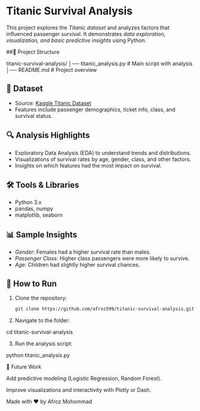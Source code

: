 # Titanic Survival Analysis

This project explores the *Titanic dataset* and analyzes factors that influenced passenger survival. 
It demonstrates *data exploration, visualization, and basic predictive insights* using Python.

##📂 Project Structure

titanic-survival-analysis/ │── titanic_analysis.py   # Main script with analysis │── README.md            # Project overview

## 📝 Dataset
- Source: [Kaggle Titanic Dataset](https://www.kaggle.com/c/titanic/data)  
- Features include passenger demographics, ticket info, class, and survival status.

## 🔍 Analysis Highlights
- Exploratory Data Analysis (EDA) to understand trends and distributions.  
- Visualizations of survival rates by age, gender, class, and other factors.  
- Insights on which features had the most impact on survival.

## 🛠 Tools & Libraries
- Python 3.x  
- pandas, numpy  
- matplotlib, seaborn  

## 📊 Sample Insights
- *Gender:* Females had a higher survival rate than males.  
- *Passenger Class:* Higher class passengers were more likely to survive.  
- *Age:* Children had slightly higher survival chances.  

## 🚀 How to Run
1. Clone the repository:
   ```bash
   git clone https://github.com/afroz599/titanic-survival-analysis.git

2. Navigate to the folder:

cd titanic-survival-analysis


3. Run the analysis script:

python titanic_analysis.py



📌 Future Work

Add predictive modeling (Logistic Regression, Random Forest).

Improve visualizations and interactivity with Plotly or Dash.


Made with ❤ by Afroz Mohommad
